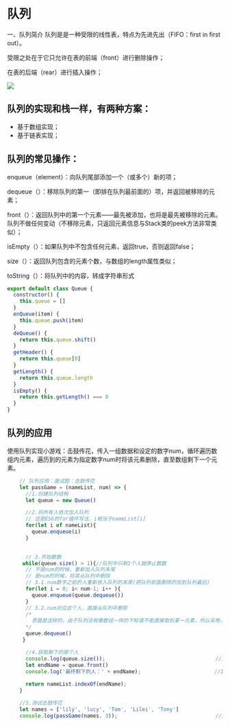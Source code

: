 # 队列
一、队列简介
队列是是一种受限的线性表，特点为先进先出（FIFO：first in first out）。

受限之处在于它只允许在表的前端（front）进行删除操作；

在表的后端（rear）进行插入操作；

<img src ='https://gitee.com/ahuntsun/BlogImgs/raw/master/%E6%95%B0%E6%8D%AE%E7%BB%93%E6%9E%84%E4%B8%8E%E7%AE%97%E6%B3%95/%E9%98%9F%E5%88%97/1.png' >


队列的实现和栈一样，有两种方案：
---
* 基于数组实现；
* 基于链表实现；

队列的常见操作：
---
enqueue（element）：向队列尾部添加一个（或多个）新的项；

dequeue（）：移除队列的第一（即排在队列最前面的）项，并返回被移除的元素；

front（）：返回队列中的第一个元素——最先被添加，也将是最先被移除的元素。队列不做任何变动（不移除元素，只返回元素信息与Stack类的peek方法非常类似）；

isEmpty（）：如果队列中不包含任何元素，返回true，否则返回false；

size（）：返回队列包含的元素个数，与数组的length属性类似；

toString（）：将队列中的内容，转成字符串形式


```js
export default class Queue {
  constructor() {
    this.queue = []
  }
  enQueue(item) {
    this.queue.push(item)
  }
  deQueue() {
    return this.queue.shift()
  }
  getHeader() {
    return this.queue[0]
  }
  getLength() {
    return this.queue.length
  }
  isEmpty() {
    return this.getLength() === 0
  }
}

```

队列的应用
---
使用队列实现小游戏：击鼓传花，传入一组数据和设定的数字num，循环遍历数组内元素，遍历到的元素为指定数字num时将该元素删除，直至数组剩下一个元素。

```js
    // 队列应用：面试题：击鼓传花
    let passGame = (nameList, num) => {
      //1.创建队列结构
      let queue = new Queue()

      //2.将所有人依次加入队列
      // 这是ES6的for循环写法，i相当于nameList[i]
      for(let i of nameList){
        queue.enqueue(i)
      }
      

      // 3.开始数数
     while(queue.size() > 1){//队列中只剩1个人就停止数数
      // 不是num的时候，重新加入队列末尾
      // 是num的时候，将其从队列中删除
      // 3.1.num数字之前的人重新放入队列的末尾(把队列前面删除的加到队列最后)
      for(let i = 0; i< num-1; i++ ){
        queue.enqueue(queue.dequeue())
      }
      // 3.2.num对应这个人，直接从队列中删除
      /*
        思路是这样的，由于队列没有像数组一样的下标值不能直接取到某一元素，所以采用，把num前面的num-1个元素先删除后添加到队列末尾，这样第num个元素就排到了队列的最前面，可以直接使用dequeue方法进行删除
      */
      queue.dequeue()
     }

      //4.获取剩下的那个人
      console.log(queue.size());									//104
      let endName = queue.front()
      console.log('最终剩下的人：' + endName);						   //106	
      
      return nameList.indexOf(endName);
    }

    //5.测试击鼓传花
    let names = ['lily', 'lucy', 'Tom', 'Lilei', 'Tony']
    console.log(passGame(names, 3));								//113

```